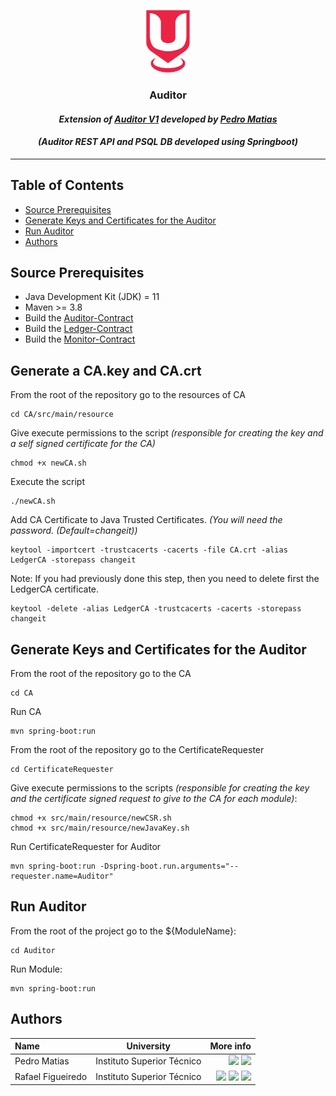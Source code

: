 <p align="center">
    <img src="./../sureThing.png" width="70" height="100" alt="CROSS Logo"/>
</p>

<h3 align="center">Auditor</i></h3>
<h4 align="center"><i>Extension of <a href="https://github.com/inesc-id/SureThingLedger/tree/v1/Auditor">Auditor V1</a> developed by <a href="https://github.com/PedroMatias98">Pedro Matias</a></i></h4>
<h4 align="center"><i>(Auditor REST API and PSQL DB developed using Springboot)</i></h4>

---


## Table of Contents
- [Source Prerequisites](#source-prerequisites)
- [Generate Keys and Certificates for the Auditor](#generate-keys-and-certificates-for-the-auditor)
- [Run Auditor](#run-auditor)
- [Authors](#authors)

## Source Prerequisites

- Java Development Kit (JDK) = 11
- Maven >= 3.8
- Build the [Auditor-Contract](https://github.com/inesc-id/SureThing_Transparency_Data/tree/main/Auditor-Contract)
- Build the [Ledger-Contract](https://github.com/inesc-id/SureThing_Transparency_Data/tree/main/Ledger-Contract)
- Build the [Monitor-Contract](https://github.com/inesc-id/SureThing_Transparency_Data/tree/main/Monitor-Contract)

## Generate a CA.key and CA.crt

From the root of the repository go to the resources of CA

```shell script
cd CA/src/main/resource
```

Give execute permissions to the script _(responsible for creating the key and a self signed certificate for the CA)_

```shell script
chmod +x newCA.sh
```

Execute the script

```shell script
./newCA.sh
```

Add CA Certificate to Java Trusted Certificates. _(You will need the password. (Default=changeit))_

```shell script
keytool -importcert -trustcacerts -cacerts -file CA.crt -alias LedgerCA -storepass changeit
```

Note: If you had previously done this step, then you need to delete first the LedgerCA certificate.
```shell script
keytool -delete -alias LedgerCA -trustcacerts -cacerts -storepass changeit
```

## Generate Keys and Certificates for the Auditor


From the root of the repository go to the CA

```shell script
cd CA
```

Run CA
```shell script
mvn spring-boot:run
```

From the root of the repository go to the CertificateRequester
```shell script
cd CertificateRequester
```

Give execute permissions to the scripts  _(responsible for creating the key and the certificate signed request  to give to the CA for each module)_:
```shell script
chmod +x src/main/resource/newCSR.sh
chmod +x src/main/resource/newJavaKey.sh
```

Run CertificateRequester for Auditor

```shell script
mvn spring-boot:run -Dspring-boot.run.arguments="--requester.name=Auditor"
```

## Run Auditor

From the root of the project go to the ${ModuleName}:
```shell script
cd Auditor
```

Run Module:
```shell script
mvn spring-boot:run
```

## Authors

| Name              | University                 |                                                                                                                                                                                                                                                                                                                                                             More info |
|:------------------|----------------------------|----------------------------------------------------------------------------------------------------------------------------------------------------------------------------------------------------------------------------------------------------------------------------------------------------------------------------------------------------------------------:|
| Pedro Matias      | Instituto Superior Técnico |                                                                                                                                                  [<img src="https://i.ibb.co/brG8fnX/mail-6.png" width="17">](mailto:pedro.matias.carvalho@tecnico.ulisboa.pt) [<img src="https://github.githubassets.com/favicon.ico" width="17">](https://github.com/PedroMatias98) |
| Rafael Figueiredo | Instituto Superior Técnico |     [<img src="https://i.ibb.co/brG8fnX/mail-6.png" width="17">](mailto:rafafigoalexandre@gmail.com "rafafigoalexandre@gmail.com") [<img src="https://github.githubassets.com/favicon.ico" width="17">](https://github.com/rafafigo "rafafigo") [<img src="https://i.ibb.co/TvQPw7N/linkedin-logo.png" width="17">](https://www.linkedin.com/in/rafafigo/ "rafafigo") |